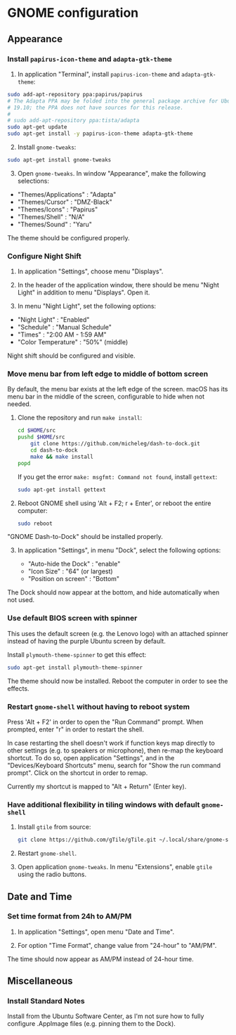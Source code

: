 # GNOME configuration

## Appearance

### Install `papirus-icon-theme` and `adapta-gtk-theme`

1. In application "Terminal", install `papirus-icon-theme` and `adapta-gtk-theme`:

```bash
sudo add-apt-repository ppa:papirus/papirus
# The Adapta PPA may be folded into the general package archive for Ubuntu
# 19.10; the PPA does not have sources for this release.
#
# sudo add-apt-repository ppa:tista/adapta
sudo apt-get update
sudo apt-get install -y papirus-icon-theme adapta-gtk-theme
```

2. Install `gnome-tweaks`:

```bash
sudo apt-get install gnome-tweaks
```

3. Open `gnome-tweaks`. In window "Appearance", make the following selections:

- "Themes/Applications" : "Adapta"
- "Themes/Cursor" : "DMZ-Black"
- "Themes/Icons" : "Papirus"
- "Themes/Shell" : "N/A"
- "Themes/Sound" : "Yaru"

The theme should be configured properly.

### Configure Night Shift

1. In application "Settings", choose menu "Displays".

2. In the header of the application window, there should be menu "Night Light"
   in addition to menu "Displays". Open it.

3. In menu "Night Light", set the following options:

- "Night Light" : "Enabled"
- "Schedule" : "Manual Schedule"
- "Times" : "2:00 AM - 1:59 AM"
- "Color Temperature" : "50%" (middle)

Night shift should be configured and visible.

### Move menu bar from left edge to middle of bottom screen

By default, the menu bar exists at the left edge of the screen. macOS has its
menu bar in the middle of the screen, configurable to hide when not needed.

1.  Clone the repository and run `make install`:

    ```bash
    cd $HOME/src
    pushd $HOME/src
        git clone https://github.com/micheleg/dash-to-dock.git
        cd dash-to-dock
        make && make install
    popd
    ```

    If you get the error `make: msgfmt: Command not found`, install `gettext`:

    ```bash
    sudo apt-get install gettext
    ```

2.  Reboot GNOME shell using 'Alt + F2; r + Enter', or reboot the entire
    computer:

    ```bash
    sudo reboot
    ```

"GNOME Dash-to-Dock" should be installed properly.

3.  In application "Settings", in menu "Dock", select the following options:

    - "Auto-hide the Dock" : "enable"
    - "Icon Size" : "64" (or largest)
    - "Position on screen" : "Bottom"

The Dock should now appear at the bottom, and hide automatically when not used.

### Use default BIOS screen with spinner

This uses the default screen (e.g. the Lenovo logo) with an attached spinner
instead of having the purple Ubuntu screen by default.

Install `plymouth-theme-spinner` to get this effect:

```bash
sudo apt-get install plymouth-theme-spinner
```

The theme should now be installed. Reboot the computer in order to see the
effects.

### Restart `gnome-shell` without having to reboot system

Press 'Alt + F2' in order to open the "Run Command" prompt. When prompted, enter
"r" in order to restart the shell.

In case restarting the shell doesn't work if function keys map directly to other
settings (e.g. to speakers or microphone), then re-map the keyboard shortcut. To
do so, open application "Settings", and in the "Devices/Keyboard Shortcuts"
menu, search for "Show the run command prompt". Click on the shortcut in order
to remap.

Currently my shortcut is mapped to "Alt + Return" (Enter key).

### Have additional flexibility in tiling windows with default `gnome-shell`

1.  Install `gtile` from source:

    ```bash
    git clone https://github.com/gTile/gTile.git ~/.local/share/gnome-shell/extensions/gTile@vibou
    ```

2.  Restart `gnome-shell`.

3.  Open application `gnome-tweaks`. In menu "Extensions", enable `gtile` using
    the radio buttons.

## Date and Time

### Set time format from 24h to AM/PM

1. In application "Settings", open menu "Date and Time".

2. For option "Time Format", change value from "24-hour" to "AM/PM".

The time should now appear as AM/PM instead of 24-hour time.

## Miscellaneous

### Install Standard Notes

Install from the Ubuntu Software Center, as I'm not sure how to fully configure
.AppImage files (e.g. pinning them to the Dock).
